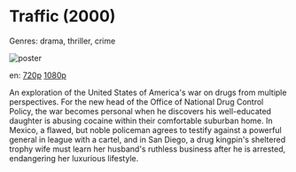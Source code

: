 # Traffic (2000)

Genres: drama, thriller, crime

![poster](http://image.tmdb.org/t/p/w500/9qPLd5hdXIlrAyknVWK38eZyUMo.jpg)

en:
  [720p](magnet:?xt=urn:btih:6490478159108B8785EB21C557704151F8E293BC&tr=udp://glotorrents.pw:6969/announce&tr=udp://tracker.opentrackr.org:1337/announce&tr=udp://torrent.gresille.org:80/announce&tr=udp://tracker.openbittorrent.com:80&tr=udp://tracker.coppersurfer.tk:6969&tr=udp://tracker.leechers-paradise.org:6969&tr=udp://p4p.arenabg.ch:1337&tr=udp://tracker.internetwarriors.net:1337)
  [1080p](magnet:?xt=urn:btih:BF801B45E59C3A799B71C64D9147B46E18943A69&tr=udp://glotorrents.pw:6969/announce&tr=udp://tracker.opentrackr.org:1337/announce&tr=udp://torrent.gresille.org:80/announce&tr=udp://tracker.openbittorrent.com:80&tr=udp://tracker.coppersurfer.tk:6969&tr=udp://tracker.leechers-paradise.org:6969&tr=udp://p4p.arenabg.ch:1337&tr=udp://tracker.internetwarriors.net:1337)
  


An exploration of the United States of America's war on drugs from multiple perspectives. For the new head of the Office of National Drug Control Policy, the war becomes personal when he discovers his well-educated daughter is abusing cocaine within their comfortable suburban home. In Mexico, a flawed, but noble policeman agrees to testify against a powerful general in league with a cartel, and in San Diego, a drug kingpin's sheltered trophy wife must learn her husband's ruthless business after he is arrested, endangering her luxurious lifestyle.